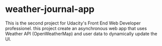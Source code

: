 # weather-journal-app
This is the second project for Udacity's Front End Web Developer professionel.  this project  create an asynchronous web app that uses Weather API (OpenWeatherMap) and user data to dynamically update the UI. 
